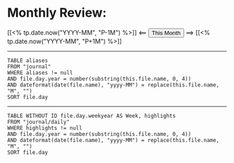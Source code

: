 # Monthly Review:

[[<% tp.date.now("YYYY-MM", "P-1M") %>]] <== <button class="date_button_today">This Month</button> ==> [[<% tp.date.now("YYYY-MM", "P+1M") %>]]

---

```dataview
TABLE aliases
FROM "journal"
WHERE aliases != null
AND file.day.year = number(substring(this.file.name, 0, 4))
AND dateformat(date(file.name), "yyyy-MM") = replace(this.file.name, "M", "")
SORT file.day
```

---

```dataview
TABLE WITHOUT ID file.day.weekyear AS Week, highlights
FROM "journal/daily"
WHERE highlights != null
AND file.day.year = number(substring(this.file.name, 0, 4))
AND dateformat(date(file.name), "yyyy-MM") = replace(this.file.name, "M", "")
SORT file.day
```